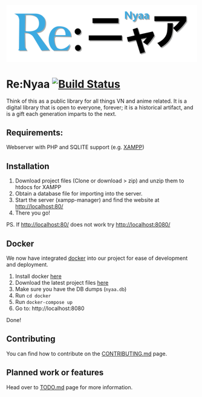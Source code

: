 ![Re:Nyaa](/public/renyaalogo-nobg.png)

# Re:Nyaa [![Build Status](https://semaphoreci.com/api/v1/renyaa/nyaapantsu/branches/master/badge.svg)](https://semaphoreci.com/renyaa/nyaapantsu)

Think of this as a public library for all things VN and anime related. It is a digital library that is open to everyone, forever; it is a historical artifact, and is a gift each generation imparts to the next.

## Requirements:
Webserver with PHP and SQLITE support (e.g. [XAMPP](https://www.apachefriends.org/index.html))

## Installation
1. Download project files (Clone or download > zip) and unzip them to htdocs for XAMPP
2. Obtain a database file for importing into the server.
3. Start the server (xampp-manager) and find the website at [http://localhost:80/](http://localhost:80/)
4. There you go!

PS. If [http://localhost:80/](http://localhost:80/) does not work try [http://localhost:8080/](http://localhost:8080/)

## Docker

We now have integrated [docker](https://www.docker.com/) into our project for ease of development and deployment.

1. Install docker [here](https://www.docker.com/)
2. Download the latest project files [here](https://github.com/renyaa/renyaa/archive/master.zip)
3. Make sure you have the DB dumps (`nyaa.db`)
4. Run `cd docker`
4. Run `docker-compose up`
5. Go to: http://localhost:8080

Done!

## Contributing
You can find how to contribute on the [CONTRIBUTING.md](./CONTRIBUTING.md) page.

## Planned work or features
Head over to [TODO.md](./TODO.md) page for more information.


